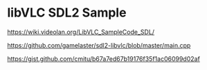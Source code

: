 # libVLC SDL2 Sample

https://wiki.videolan.org/LibVLC_SampleCode_SDL/

https://github.com/gamelaster/sdl2-libvlc/blob/master/main.cpp

https://gist.github.com/cmitu/b67a7ed67b19176f35f1ac06099d02af
